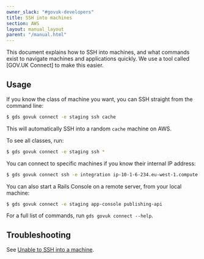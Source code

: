 ```yaml
---
owner_slack: "#govuk-developers"
title: SSH into machines
section: AWS
layout: manual_layout
parent: "/manual.html"
---
```


This document explains how to SSH into machines, and what commands exist to navigate machines and applications quickly. We use a tool called [GOV.UK Connect] to make this easier.

## Usage

If you know the class of machine you want, you can SSH straight from the command line:

```sh
$ gds govuk connect -e staging ssh cache
```

This will automatically SSH into a random `cache` machine on AWS.

To see all classes, run:

```sh
$ gds govuk connect -e staging ssh *
```

You can connect to specific machines if you know their internal IP address:

```sh
$ gds govuk connect ssh -e integration ip-10-1-6-234.eu-west-1.compute.internal
```

You can also start a Rails Console on a remote server, from your local machine:

```sh
$ gds govuk connect -e staging app-console publishing-api
```

For a full list of commands, run `gds govuk connect --help`.

## Troubleshooting

See [Unable to SSH into a machine](/manual/unable-to-ssh-into-machine.html).

